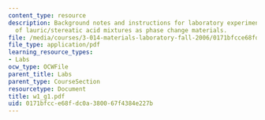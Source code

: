 ```yaml
---
content_type: resource
description: Background notes and instructions for laboratory experiments on DSC xtudy
  of lauric/stereatic acid mixtures as phase change materials.
file: /media/courses/3-014-materials-laboratory-fall-2006/0171bfcce68fdc0a380067f4384e227b_w1_g1.pdf
file_type: application/pdf
learning_resource_types:
- Labs
ocw_type: OCWFile
parent_title: Labs
parent_type: CourseSection
resourcetype: Document
title: w1_g1.pdf
uid: 0171bfcc-e68f-dc0a-3800-67f4384e227b
---
```


